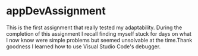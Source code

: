 # appDevAssignment
This is the first assignment that really tested my adaptability. During the completion of this assignment I recall finding myself stuck for days on what I now know were simple problems but seemed unsolvable at the time.Thank goodness I learned how to use Visual Studio Code's debugger.
